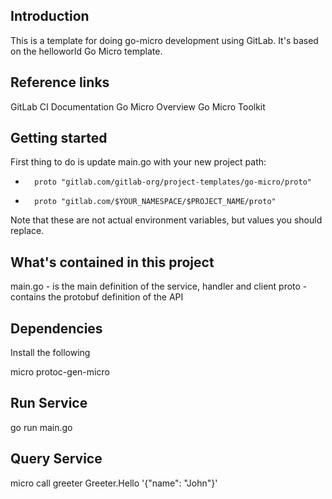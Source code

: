 
## Introduction

This is a template for doing go-micro development using GitLab. It's based on the
helloworld Go Micro
template.

## Reference links

GitLab CI Documentation
Go Micro Overview
Go Micro Toolkit


## Getting started
First thing to do is update main.go with your new project path:
-       proto "gitlab.com/gitlab-org/project-templates/go-micro/proto"
+       proto "gitlab.com/$YOUR_NAMESPACE/$PROJECT_NAME/proto"
Note that these are not actual environment variables, but values you should
replace.

## What's contained in this project

main.go - is the main definition of the service, handler and client
proto - contains the protobuf definition of the API


## Dependencies
Install the following

micro
protoc-gen-micro


## Run Service
go run main.go

## Query Service
micro call greeter Greeter.Hello '{"name": "John"}'